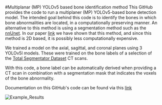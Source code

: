 #Multiplanar (MP) YOLOv5 based bone identification method
This GitHub provides the code to run a multiplaner (MP) YOLOv5-based bone detection model. The intended goal behind this code is to identify the bones in which bone abnormalities are located, in a computationally preserving manner. An alternative to this method is using a segmentation method such as the [nnUnet](https://github.com/MIC-DKFZ/nnUNet). In our paper [link]() we have shown that this method, and since this method is 2D based, it is possibly less computationally expensive. 

We trained a model on the axial, sagittal, and coronal planes using 3 YOLOv5l models. These were trained on the bone labels of a selection of the [Total Segmentator Dataset](https://github.com/wasserth/TotalSegmentator) CT scans. 

With this code, a bone label can be automatically derived when providing a CT scan in combination with a segmentation mask that indicates the voxels of the bone abnormality. 

Documentation on this GitHub's code can be found via this [link](https://github.com/MartijnPeterVanLeeuwen/BoneDetection/blob/main/documentation)

![Example_Results](https://github.com/user-attachments/assets/c0578303-38dd-4dc0-be04-b09b631acba3)


